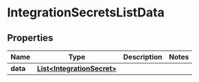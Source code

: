 

# IntegrationSecretsListData


## Properties

| Name | Type | Description | Notes |
|------------ | ------------- | ------------- | -------------|
|**data** | [**List&lt;IntegrationSecret&gt;**](IntegrationSecret.md) |  |  |



